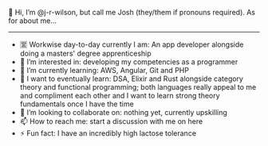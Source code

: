 👋 Hi, I’m @j-r-wilson, but call me Josh (they/them if pronouns required). As for about me...
- - - - - - - - - - - - - - - - - - - - - - - - - - - - - - - - - - - - - - - - - - - - - - - 
- 🈺 Workwise day-to-day currently I am: An app developer alongside doing a masters' degree apprenticeship
- 👀 I’m interested in: developing my competencies as a programmer
- 🌱 I’m currently learning: AWS, Angular, Git and PHP
- 💭 I want to eventually learn: DSA, Elixir and Rust alongside category theory and functional programming; both languages really appeal to me and compliment each other and I want to learn strong theory fundamentals once I have the time
- 💞️ I’m looking to collaborate on: nothing yet, currently upskilling
- 📫 How to reach me: start a discussion with me on here
- ⚡ Fun fact: I have an incredibly high lactose tolerance

<!---
j-r-wilson/j-r-wilson is a ✨ special ✨ repository because its `README.md` (this file) appears on your GitHub profile.
You can click the Preview link to take a look at your changes.
--->
